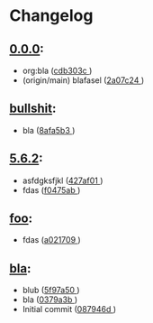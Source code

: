 # Changelog
## [0.0.0](https://github.com/PatrickDrente/git-test-sandbox/releases/tag/0.0.0):
- org:bla ([cdb303c ](https://github.com/PatrickDrente/git-test-sandbox/commit/cdb303c ))
- (origin/main) blafasel ([2a07c24 ](https://github.com/PatrickDrente/git-test-sandbox/commit/2a07c24 ))
## [bullshit](https://github.com/PatrickDrente/git-test-sandbox/releases/tag/bullshit):
- bla ([8afa5b3 ](https://github.com/PatrickDrente/git-test-sandbox/commit/8afa5b3 ))
## [5.6.2](https://github.com/PatrickDrente/git-test-sandbox/releases/tag/5.6.2):
- asfdgksfjkl ([427af01 ](https://github.com/PatrickDrente/git-test-sandbox/commit/427af01 ))
- fdas ([f0475ab ](https://github.com/PatrickDrente/git-test-sandbox/commit/f0475ab ))
## [foo](https://github.com/PatrickDrente/git-test-sandbox/releases/tag/foo):
- fdas ([a021709 ](https://github.com/PatrickDrente/git-test-sandbox/commit/a021709 ))
## [bla](https://github.com/PatrickDrente/git-test-sandbox/releases/tag/bla):
- blub ([5f97a50 ](https://github.com/PatrickDrente/git-test-sandbox/commit/5f97a50 ))
- bla ([0379a3b ](https://github.com/PatrickDrente/git-test-sandbox/commit/0379a3b ))
- Initial commit ([087946d ](https://github.com/PatrickDrente/git-test-sandbox/commit/087946d ))
